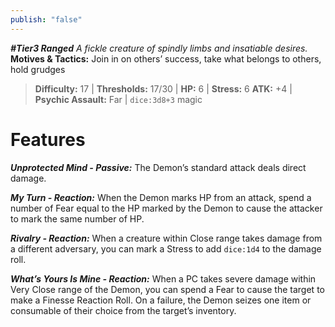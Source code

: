 ```yaml
---
publish: "false"
---
```

***#Tier3 Ranged***
*A fickle creature of spindly limbs and insatiable desires.*
**Motives & Tactics:** Join in on others’ success, take what belongs to others, hold grudges

> **Difficulty:** 17 | **Thresholds:** 17/30 | **HP:** 6 | **Stress:** 6
> **ATK:** +4 | **Psychic Assault:** Far | `dice:3d8+3` magic

# Features

***Unprotected Mind - Passive:*** The Demon’s standard attack deals direct damage.

***My Turn - Reaction:*** When the Demon marks HP from an attack, spend a number of Fear equal to the HP marked by the Demon to cause the attacker to mark the same number of HP.

***Rivalry - Reaction:*** When a creature within Close range takes damage from a different adversary, you can mark a Stress to add  `dice:1d4` to the damage roll.

***What’s Yours Is Mine - Reaction:*** When a PC takes severe damage within Very Close range of the Demon, you can spend a Fear to cause the target to make a Finesse Reaction Roll. On a failure, the Demon seizes one item or consumable of their choice from the target’s inventory.
